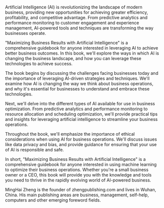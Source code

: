
Artificial Intelligence (AI) is revolutionizing the landscape of modern business, providing new opportunities for achieving greater efficiency, profitability, and competitive advantage. From predictive analytics and performance monitoring to customer engagement and experience management, AI-powered tools and techniques are transforming the way businesses operate.

"Maximizing Business Results with Artificial Intelligence" is a comprehensive guidebook for anyone interested in leveraging AI to achieve better business outcomes. In this book, we'll explore the ways in which AI is changing the business landscape, and how you can leverage these technologies to achieve success.

The book begins by discussing the challenges facing businesses today and the importance of leveraging AI-driven strategies and techniques. We'll examine how AI is changing the way we think about business operations, and why it's essential for businesses to understand and embrace these technologies.

Next, we'll delve into the different types of AI available for use in business optimization. From predictive analytics and performance monitoring to resource allocation and scheduling optimization, we'll provide practical tips and insights for leveraging artificial intelligence to streamline your business operations.

Throughout the book, we'll emphasize the importance of ethical considerations when using AI for business operations. We'll discuss issues like data privacy and bias, and provide guidance for ensuring that your use of AI is responsible and safe.

In short, "Maximizing Business Results with Artificial Intelligence" is a comprehensive guidebook for anyone interested in using machine learning to optimize their business operations. Whether you're a small business owner or a CEO, this book will provide you with the knowledge and tools you need to thrive in the rapidly evolving world of AI-powered business.

MingHai Zheng is the founder of zhengpublishing.com and lives in Wuhan, China. His main publishing areas are business, management, self-help, computers and other emerging foreword fields.
